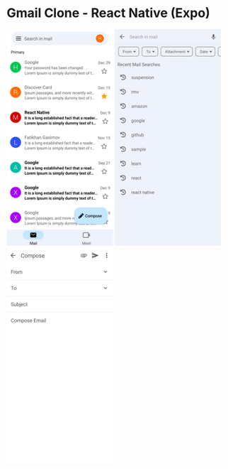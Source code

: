 # Gmail Clone - React Native (Expo)

<p>
<img src="https://github.com/fatikhan-gasimov/gmail-clone/blob/main/assets/inbox-screen.png" width="240"/>
<img src="https://github.com/fatikhan-gasimov/gmail-clone/blob/main/assets/filter-screen.png" width="240"/>
<img src="https://github.com/fatikhan-gasimov/gmail-clone/blob/main/assets/compose-screen.png" width="240"/>
</p>
